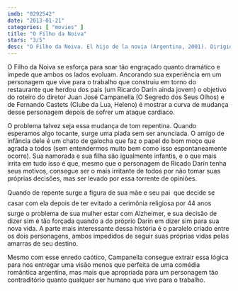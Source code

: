 ```yaml
---
imdb: "0292542"
date: "2013-01-21"
categories: [ "movies" ]
title: "O Filho da Noiva"
stars: "3/5"
desc: "O Filho da Noiva. El hijo de la novia (Argentina, 2001). Dirigido por Juan José Campanella. Escrito por Juan José Campanella, Fernando Castets. Com Ricardo Darín, Héctor Alterio, Norma Aleandro, Eduardo Blanco, Natalia Verbeke, Gimena Nóbile, David Masajnik, Claudia Fontán, Atilio Pozzobon."
---
```

O Filho da Noiva se esforça para soar tão engraçado quanto dramático e impede que ambos os lados evoluam. Ancorando sua experiência em um personagem que vive para o trabalho que construiu em torno do restaurante que herdou dos pais (um Ricardo Darín ainda jovem) o objetivo do roteiro do diretor Juan José Campanella (O Segredo dos Seus Olhos) e de Fernando Castets (Clube da Lua, Heleno) é mostrar a curva de mudança desse personagem depois de sofrer um ataque cardíaco.

O problema talvez seja essa mudança de tom repentina. Quando esperamos algo tocante, surge uma piada sem ser anunciada. O amigo de infância dele é um chato de galocha que faz o papel do bom moço que agrada a todos (sem entendermos muito bem como isso espontaneamente ocorre). Sua namorada e sua filha são igualmente infantis, e o que mais irrita em tudo isso é que, mesmo que o personagem de Ricado Darín tenha seus motivos, consegue ser o mais irritante de todos por não tomar suas próprias decisões, mas ser levado por essa torrente de opiniões.

Quando de repente surge a figura de sua mãe e seu pai  que decide se casar com ela depois de ter evitado a cerimônia religiosa por 44 anos  surge o problema de sua mulher estar com Alzheimer, e sua decisão de dizer sim é tão forçada quando a do próprio Darín em dizer sim para sua nova vida. A parte mais interessante dessa história é o paralelo criado entre os dois personagens, ambos impedidos de seguir suas próprias vidas pelas amarras de seu destino.

Mesmo com esse enredo caótico, Campanella consegue extrair essa lógica para nos entregar uma visão menos que perfeita de uma comédia romântica argentina, mas mais que apropriada para um personagem tão contraditório quanto qualquer ser humano que vive para o trabalho.

